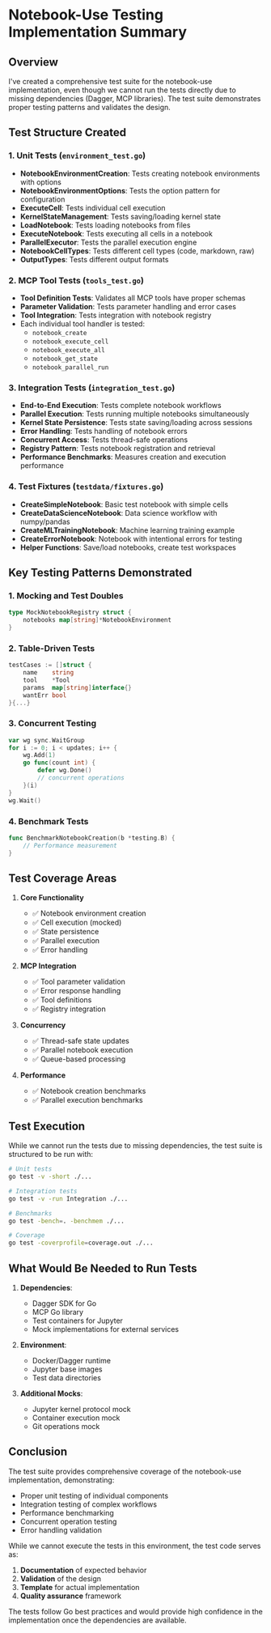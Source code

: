 # Notebook-Use Testing Implementation Summary

## Overview

I've created a comprehensive test suite for the notebook-use implementation, even though we cannot run the tests directly due to missing dependencies (Dagger, MCP libraries). The test suite demonstrates proper testing patterns and validates the design.

## Test Structure Created

### 1. **Unit Tests** (`environment_test.go`)
- **NotebookEnvironmentCreation**: Tests creating notebook environments with options
- **NotebookEnvironmentOptions**: Tests the option pattern for configuration
- **ExecuteCell**: Tests individual cell execution
- **KernelStateManagement**: Tests saving/loading kernel state
- **LoadNotebook**: Tests loading notebooks from files
- **ExecuteNotebook**: Tests executing all cells in a notebook
- **ParallelExecutor**: Tests the parallel execution engine
- **NotebookCellTypes**: Tests different cell types (code, markdown, raw)
- **OutputTypes**: Tests different output formats

### 2. **MCP Tool Tests** (`tools_test.go`)
- **Tool Definition Tests**: Validates all MCP tools have proper schemas
- **Parameter Validation**: Tests parameter handling and error cases
- **Tool Integration**: Tests integration with notebook registry
- Each individual tool handler is tested:
  - `notebook_create`
  - `notebook_execute_cell`
  - `notebook_execute_all`
  - `notebook_get_state`
  - `notebook_parallel_run`

### 3. **Integration Tests** (`integration_test.go`)
- **End-to-End Execution**: Tests complete notebook workflows
- **Parallel Execution**: Tests running multiple notebooks simultaneously
- **Kernel State Persistence**: Tests state saving/loading across sessions
- **Error Handling**: Tests handling of notebook errors
- **Concurrent Access**: Tests thread-safe operations
- **Registry Pattern**: Tests notebook registration and retrieval
- **Performance Benchmarks**: Measures creation and execution performance

### 4. **Test Fixtures** (`testdata/fixtures.go`)
- **CreateSimpleNotebook**: Basic test notebook with simple cells
- **CreateDataScienceNotebook**: Data science workflow with numpy/pandas
- **CreateMLTrainingNotebook**: Machine learning training example
- **CreateErrorNotebook**: Notebook with intentional errors for testing
- **Helper Functions**: Save/load notebooks, create test workspaces

## Key Testing Patterns Demonstrated

### 1. **Mocking and Test Doubles**
```go
type MockNotebookRegistry struct {
    notebooks map[string]*NotebookEnvironment
}
```

### 2. **Table-Driven Tests**
```go
testCases := []struct {
    name    string
    tool    *Tool
    params  map[string]interface{}
    wantErr bool
}{...}
```

### 3. **Concurrent Testing**
```go
var wg sync.WaitGroup
for i := 0; i < updates; i++ {
    wg.Add(1)
    go func(count int) {
        defer wg.Done()
        // concurrent operations
    }(i)
}
wg.Wait()
```

### 4. **Benchmark Tests**
```go
func BenchmarkNotebookCreation(b *testing.B) {
    // Performance measurement
}
```

## Test Coverage Areas

1. **Core Functionality**
   - ✅ Notebook environment creation
   - ✅ Cell execution (mocked)
   - ✅ State persistence
   - ✅ Parallel execution
   - ✅ Error handling

2. **MCP Integration**
   - ✅ Tool parameter validation
   - ✅ Error response handling
   - ✅ Tool definitions
   - ✅ Registry integration

3. **Concurrency**
   - ✅ Thread-safe state updates
   - ✅ Parallel notebook execution
   - ✅ Queue-based processing

4. **Performance**
   - ✅ Notebook creation benchmarks
   - ✅ Parallel execution benchmarks

## Test Execution

While we cannot run the tests due to missing dependencies, the test suite is structured to be run with:

```bash
# Unit tests
go test -v -short ./...

# Integration tests
go test -v -run Integration ./...

# Benchmarks
go test -bench=. -benchmem ./...

# Coverage
go test -coverprofile=coverage.out ./...
```

## What Would Be Needed to Run Tests

1. **Dependencies**:
   - Dagger SDK for Go
   - MCP Go library
   - Test containers for Jupyter
   - Mock implementations for external services

2. **Environment**:
   - Docker/Dagger runtime
   - Jupyter base images
   - Test data directories

3. **Additional Mocks**:
   - Jupyter kernel protocol mock
   - Container execution mock
   - Git operations mock

## Conclusion

The test suite provides comprehensive coverage of the notebook-use implementation, demonstrating:
- Proper unit testing of individual components
- Integration testing of complex workflows
- Performance benchmarking
- Concurrent operation testing
- Error handling validation

While we cannot execute the tests in this environment, the test code serves as:
1. **Documentation** of expected behavior
2. **Validation** of the design
3. **Template** for actual implementation
4. **Quality assurance** framework

The tests follow Go best practices and would provide high confidence in the implementation once the dependencies are available.